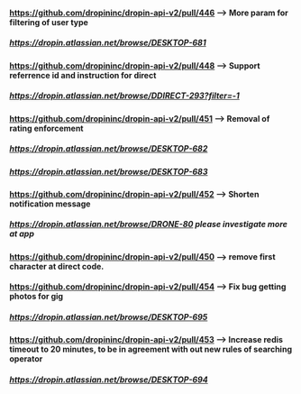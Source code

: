 
#### https://github.com/dropininc/dropin-api-v2/pull/446 --> More param for filtering of user type
##### https://dropin.atlassian.net/browse/DESKTOP-681

#### https://github.com/dropininc/dropin-api-v2/pull/448 --> Support referrence id and instruction for direct
##### https://dropin.atlassian.net/browse/DDIRECT-293?filter=-1

#### https://github.com/dropininc/dropin-api-v2/pull/451 --> Removal of rating enforcement
##### https://dropin.atlassian.net/browse/DESKTOP-682
##### https://dropin.atlassian.net/browse/DESKTOP-683

#### https://github.com/dropininc/dropin-api-v2/pull/452 --> Shorten notification message
##### https://dropin.atlassian.net/browse/DRONE-80 please investigate more at app

#### https://github.com/dropininc/dropin-api-v2/pull/450 --> remove first character at direct code.

#### https://github.com/dropininc/dropin-api-v2/pull/454 --> Fix bug getting photos for gig
##### https://dropin.atlassian.net/browse/DESKTOP-695

#### https://github.com/dropininc/dropin-api-v2/pull/453 --> Increase redis timeout to 20 minutes, to be in agreement with out new rules of searching operator
##### https://dropin.atlassian.net/browse/DESKTOP-694
